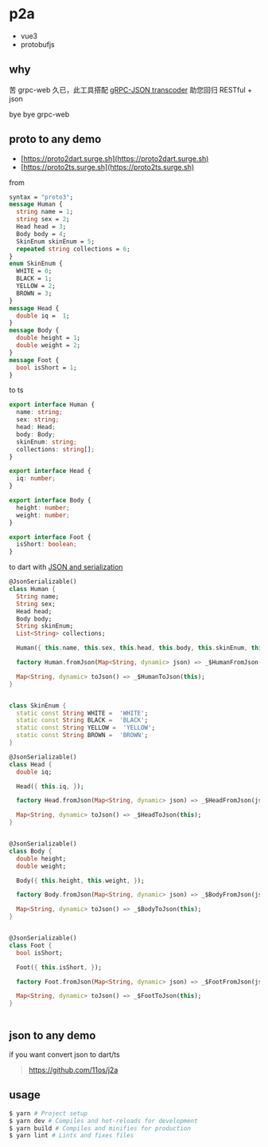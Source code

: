 # p2a

- vue3
- protobufjs

## why

苦 grpc-web 久已，此工具搭配 [gRPC-JSON transcoder](https://www.envoyproxy.io/docs/envoy/latest/configuration/http/http_filters/grpc_json_transcoder_filter) 助您回归 RESTful + json

bye bye grpc-web

## proto to any demo

- [https://proto2dart.surge.sh](https://proto2dart.surge.sh)
- [https://proto2ts.surge.sh](https://proto2ts.surge.sh)

from

```proto
syntax = "proto3";
message Human {
  string name = 1;
  string sex = 2;
  Head head = 3;
  Body body = 4;
  SkinEnum skinEnum = 5;
  repeated string collections = 6;
}
enum SkinEnum {
  WHITE = 0;
  BLACK = 1;
  YELLOW = 2;
  BROWN = 3;
}
message Head {
  double iq =  1;
}
message Body {
  double height = 1;
  double weight = 2;
}
message Foot {
  bool isShort = 1;
}
```

to ts

```ts
export interface Human {
  name: string;
  sex: string;
  head: Head;
  body: Body;
  skinEnum: string;
  collections: string[];
}

export interface Head {
  iq: number;
}

export interface Body {
  height: number;
  weight: number;
}

export interface Foot {
  isShort: boolean;
}
```

to dart with [JSON and serialization
](https://flutter.dev/docs/development/data-and-backend/json)

```dart
@JsonSerializable()
class Human {
  String name;
  String sex;
  Head head;
  Body body;
  String skinEnum;
  List<String> collections;

  Human({ this.name, this.sex, this.head, this.body, this.skinEnum, this.collections, });

  factory Human.fromJson(Map<String, dynamic> json) => _$HumanFromJson(json);

  Map<String, dynamic> toJson() => _$HumanToJson(this);
}


class SkinEnum {
  static const String WHITE =  'WHITE';
  static const String BLACK =  'BLACK';
  static const String YELLOW =  'YELLOW';
  static const String BROWN =  'BROWN';
}

@JsonSerializable()
class Head {
  double iq;

  Head({ this.iq, });

  factory Head.fromJson(Map<String, dynamic> json) => _$HeadFromJson(json);

  Map<String, dynamic> toJson() => _$HeadToJson(this);
}


@JsonSerializable()
class Body {
  double height;
  double weight;

  Body({ this.height, this.weight, });

  factory Body.fromJson(Map<String, dynamic> json) => _$BodyFromJson(json);

  Map<String, dynamic> toJson() => _$BodyToJson(this);
}


@JsonSerializable()
class Foot {
  bool isShort;

  Foot({ this.isShort, });

  factory Foot.fromJson(Map<String, dynamic> json) => _$FootFromJson(json);

  Map<String, dynamic> toJson() => _$FootToJson(this);
}



```

## json to any demo

if you want convert json to dart/ts

> https://github.com/11os/j2a

## usage

```sh
$ yarn # Project setup
$ yarn dev # Compiles and hot-reloads for development
$ yarn build # Compiles and minifies for production
$ yarn lint # Lints and fixes files
```
